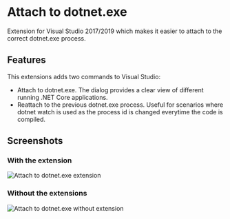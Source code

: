 # Attach to dotnet.exe

Extension for Visual Studio 2017/2019 which makes it easier to attach to the correct dotnet.exe process.

## Features

This extensions adds two commands to Visual Studio:

* Attach to dotnet.exe. The dialog provides a clear view of different running .NET Core applications. 
* Reattach to the previous dotnet.exe process. Useful for scenarios where dotnet watch is used as the process id is changed everytime the code is compiled.

## Screenshots

### With the extension

![Attach to dotnet.exe extension](https://github.com/mikoskinen/AttachToDotnet/raw/master/docs/WithExtension.png "Attach to dotnet.exe extension")

### Without the extensions

![Attach to dotnet.exe without extension](https://github.com/mikoskinen/AttachToDotnet/raw/master/docs/WithoutExtension.png "Attach to dotnet.exe without extension")
